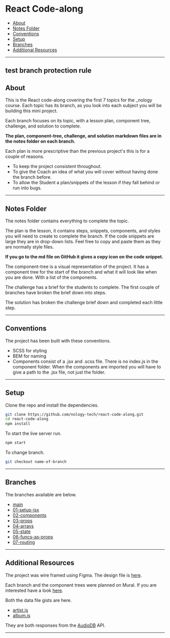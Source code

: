 # React Code-along

- [About](#about)
- [Notes Folder](#notes-folder)
- [Conventions](#conventions)
- [Setup](#setup)
- [Branches](#branches)
- [Additional Resources](#additional-Resources)

---

## test branch protection rule

<h2 id="about">About</h2>

This is the React code-along covering the first 7 topics for the \_nology course. Each topic has its branch, as you look into each subject you will be building this mini project.

Each branch focuses on its topic, with a lesson plan, component tree, challenge, and solution to complete.

**The plan, component-tree, challenge, and solution markdown files are in the notes folder on each branch.**

Each plan is more prescriptive than the previous project's this is for a couple of reasons.

- To keep the project consistent throughout.
- To give the Coach an idea of what you will cover without having done the branch before.
- To allow the Student a plan/snippets of the lesson if they fall behind or run into bugs.

---

<h2 id="notes-folder">Notes Folder</h2>

The notes folder contains everything to complete the topic.

The plan is the lesson, it contains steps, snippets, components, and styles you will need to create to complete the branch. If the code snippets are large they are in drop-down lists. Feel free to copy and paste them as they are normally style files.

**If you go to the md file on GitHub it gives a copy icon on the code snippet.**

The component-tree is a visual representation of the project. It has a component tree for the start of the branch and what it will look like when you are done. With a list of the components.

The challenge has a brief for the students to complete. The first couple of branches have broken the brief down into steps.

The solution has broken the challenge brief down and completed each little step.

---

<h2 id="conventions">Conventions</h2>

The project has been built with these conventions.

- SCSS for styling
- BEM for naming
- Components consist of a .jsx and .scss file. There is no index.js in the component folder. When the components are imported you will have to give a path to the .jsx file, not just the folder.

---

<h2 id="setup"> Setup </h2>

Clone the repo and install the dependencies.

```bash
git clone https://github.com/nology-tech/react-code-along.git
cd react-code-along
npm install
```

To start the live server run.

```bash
npm start
```

To change branch.

```bash
git checkout name-of-branch
```

---

<h2 id="branches">Branches</h2>

The branches available are below.

- [main](https://github.com/nology-tech/react-code-along)
- [01-setup-jsx](https://github.com/nology-tech/react-code-along/tree/01-setup-and-jsx)
- [02-components](https://github.com/nology-tech/react-code-along/tree/02-components)
- [03-props](https://github.com/nology-tech/react-code-along/tree/03-props)
- [04-arrays](https://github.com/nology-tech/react-code-along/tree/04-arrays)
- [05-state](https://github.com/nology-tech/react-code-along/tree/05-state)
- [06-funcs-as-props](https://github.com/nology-tech/react-code-along/tree/06-funcs-as-props)
- [07-routing](https://github.com/nology-tech/react-code-along/tree/07-routing)

---

<h2 id="additional-Resources">Additional Resources</h2>

The project was wire framed using Figma. The design file is [here](https://www.figma.com/file/XOEwdDoEf8eUTzEbJEh8Bo/Music-app?node-id=0%3A1).

Each branch and the component trees were planned on Mural. If you are interested have a look [here](https://app.mural.co/t/nology9400/m/nology9400/1626967150955/afa9a3055ab210bcdd5433af4cbaf3e873b7a398?sender=u8c6e1ccb69fb91445cd51551).

Both the data file gists are here.

- [artist.js](https://gist.github.com/Charlie-robin/68461faec41456c5c05bd529ae167ba1)
- [album.js](https://gist.github.com/Charlie-robin/71222ddfbbd70e2de9e25097e2d0d665)

They are both responses from the [AudioDB](https://www.theaudiodb.com/) API.

---
